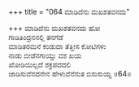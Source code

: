 +++
title = "064 ಮಾಡಿದೆನು ಮಖಶತವನದು"

+++
ಮಾಡಿದೆನು ಮಖಶತವನದು ಹೋ  
ಗಾಡಿತಿಂದ್ರನನಲ್ಲಿ ತನಗೆಡೆ  
ಮಾಡಿತರಮನೆ ಕಂಡುದಾ ತೆತ್ತೀಸ ಕೋಟಿಗಳು   
ನಾಡು ಬೀಡೆನಗಾಯ್ತು ವಶ ಖಯ  
ಖೋಡಿಯಿಲ್ಲದೆ ಶಕ್ರಪದದಲಿ  
ಜಾಡಿಸುವೆನದನೇನ ಹೇಳುವೆನೆನುತ ಬಿಸುಸುಯ್ದ      ॥64॥
